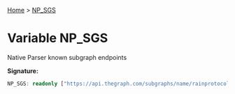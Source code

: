[Home](../index.md) &gt; [NP\_SGS](./np_sgs.md)

# Variable NP\_SGS

Native Parser known subgraph endpoints

<b>Signature:</b>

```typescript
NP_SGS: readonly ["https://api.thegraph.com/subgraphs/name/rainprotocol/interpreter-registry-np-eth", "https://api.thegraph.com/subgraphs/name/rainprotocol/interpreter-registry-np-matic", "https://api.thegraph.com/subgraphs/name/rainprotocol/interpreter-registry-np"]
```
